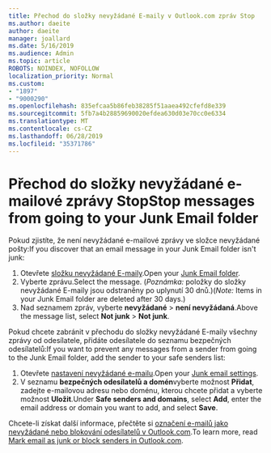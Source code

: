 ```yaml
---
title: Přechod do složky nevyžádané E-maily v Outlook.com zpráv Stop
ms.author: daeite
author: daeite
manager: joallard
ms.date: 5/16/2019
ms.audience: Admin
ms.topic: article
ROBOTS: NOINDEX, NOFOLLOW
localization_priority: Normal
ms.custom:
- "1897"
- "9000290"
ms.openlocfilehash: 835efcaa5b86feb38285f51aaea492cfefd8e339
ms.sourcegitcommit: 5fb7a4b28859690020efdea630d03e70cc0e6334
ms.translationtype: MT
ms.contentlocale: cs-CZ
ms.lasthandoff: 06/28/2019
ms.locfileid: "35371786"
---
```

# <a name="stop-messages-from-going-to-your-junk-email-folder"></a><span data-ttu-id="6a9d2-102">Přechod do složky nevyžádané e-mailové zprávy Stop</span><span class="sxs-lookup"><span data-stu-id="6a9d2-102">Stop messages from going to your Junk Email folder</span></span>

<span data-ttu-id="6a9d2-103">Pokud zjistíte, že není nevyžádané e-mailové zprávy ve složce nevyžádané pošty:</span><span class="sxs-lookup"><span data-stu-id="6a9d2-103">If you discover that an email message in your Junk Email folder isn't junk:</span></span>

1. <span data-ttu-id="6a9d2-104">Otevřete [složku nevyžádané E-maily](https://outlook.live.com/mail/junkemail).</span><span class="sxs-lookup"><span data-stu-id="6a9d2-104">Open your [Junk Email folder](https://outlook.live.com/mail/junkemail).</span></span>
1. <span data-ttu-id="6a9d2-105">Vyberte zprávu.</span><span class="sxs-lookup"><span data-stu-id="6a9d2-105">Select the message.</span></span> <span data-ttu-id="6a9d2-106">(*Poznámka:* položky do složky nevyžádané E-maily jsou odstraněny po uplynutí 30 dnů.)</span><span class="sxs-lookup"><span data-stu-id="6a9d2-106">(*Note:* Items in your Junk Email folder are deleted after 30 days.)</span></span>
1. <span data-ttu-id="6a9d2-107">Nad seznamem zpráv, vyberte **nevyžádané** > **není nevyžádaná**.</span><span class="sxs-lookup"><span data-stu-id="6a9d2-107">Above the message list, select **Not junk** > **Not junk**.</span></span>

<span data-ttu-id="6a9d2-108">Pokud chcete zabránit v přechodu do složky nevyžádané E-maily všechny zprávy od odesílatele, přidáte odesílatele do seznamu bezpečných odesílatelů:</span><span class="sxs-lookup"><span data-stu-id="6a9d2-108">If you want to prevent any messages from a sender from going to the Junk Email folder, add the sender to your safe senders list:</span></span>

1. <span data-ttu-id="6a9d2-109">Otevřete [nastavení nevyžádané e-mailu](https://go.microsoft.com/fwlink/?linkid=2035804).</span><span class="sxs-lookup"><span data-stu-id="6a9d2-109">Open your [Junk email settings](https://go.microsoft.com/fwlink/?linkid=2035804).</span></span>
1. <span data-ttu-id="6a9d2-110">V seznamu **bezpečných odesílatelů a domén**vyberte možnost **Přidat**, zadejte e-mailovou adresu nebo doménu, kterou chcete přidat a vyberte možnost **Uložit**.</span><span class="sxs-lookup"><span data-stu-id="6a9d2-110">Under **Safe senders and domains**, select **Add**, enter the email address or domain you want to add, and select **Save**.</span></span>

<span data-ttu-id="6a9d2-111">Chcete-li získat další informace, přečtěte si [označení e-mailů jako nevyžádané nebo blokování odesílatelů v Outlook.com](https://support.office.com/article/a3ece97b-82f8-4a5e-9ac3-e92fa6427ae4).</span><span class="sxs-lookup"><span data-stu-id="6a9d2-111">To learn more, read [Mark email as junk or block senders in Outlook.com](https://support.office.com/article/a3ece97b-82f8-4a5e-9ac3-e92fa6427ae4).</span></span>
